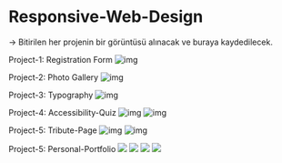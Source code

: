 # Responsive-Web-Design

-> Bitirilen her projenin bir görüntüsü alınacak ve buraya kaydedilecek.

Project-1: Registration Form
<img src="./04-BuildingRegistrationForm/RegistrationForm.png" alt="img">

Project-2: Photo Gallery
<img src="./06-Flexbox-Photo-Gallery/flexbox.png" alt="img">

Project-3: Typography
<img src="./07-Typography-Nutrition/Typography.png" alt="img">

Project-4: Accessibility-Quiz
<img src="./08-Accessibility-Quiz/01.png" alt="img">
<img src="./08-Accessibility-Quiz/02.png" alt="img">

Project-5: Tribute-Page
<img src="./09-Tribute-Page/01.png" alt="img">
<img src="./09-Tribute-Page/02.png" alt="img">

Project-5: Personal-Portfolio
<img src="./11-Personal-Portfolio/images/1.png">
<img src="./11-Personal-Portfolio/images/2.png">
<img src="./11-Personal-Portfolio/images/3.png">
<img src="./11-Personal-Portfolio/images/4.png">

